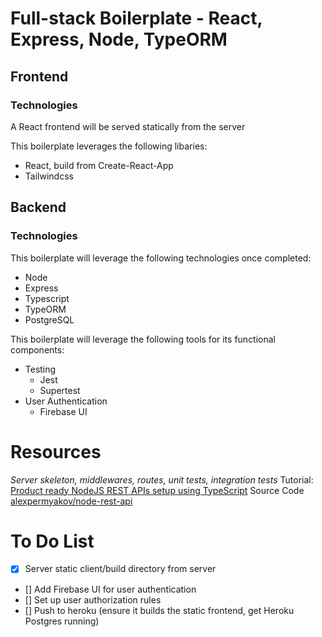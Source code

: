 # Full-stack Boilerplate - React, Express, Node, TypeORM

## Frontend

### Technologies

A React frontend will be served statically from the server

This boilerplate leverages the following libaries:

- React, build from Create-React-App
- Tailwindcss

## Backend

### Technologies

This boilerplate will leverage the following technologies once completed:

- Node
- Express
- Typescript
- TypeORM
- PostgreSQL

This boilerplate will leverage the following tools for its functional components:

- Testing
  - Jest
  - Supertest
- User Authentication
  - Firebase UI

# Resources

_Server skeleton, middlewares, routes, unit tests, integration tests_
Tutorial: [Product ready NodeJS REST APIs setup using TypeScript](https://itnext.io/production-ready-node-js-rest-apis-setup-using-typescript-postgresql-and-redis-a9525871407)
Source Code [alexpermyakov/node-rest-api](https://github.com/alexpermyakov/node-rest-api/tree/step.9)

# To Do List

- [x] Server static client/build directory from server
- [] Add Firebase UI for user authentication
- [] Set up user authorization rules
- [] Push to heroku (ensure it builds the static frontend, get Heroku Postgres running)
